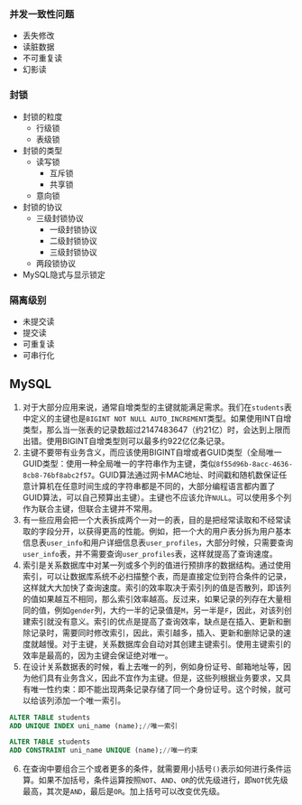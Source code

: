 ### 并发一致性问题

- 丢失修改
- 读脏数据
- 不可重复读
- 幻影读

### 封锁

- 封锁的粒度
  - 行级锁
  - 表级锁
- 封锁的类型
  - 读写锁
    - 互斥锁
    - 共享锁
  - 意向锁
- 封锁的协议
  - 三级封锁协议
    - 一级封锁协议
    - 二级封锁协议
    - 三级封锁协议
  - 两段锁协议
- MySQL隐式与显示锁定

### 隔离级别

- 未提交读
- 提交读
- 可重复读
- 可串行化







## MySQL

1. 对于大部分应用来说，通常自增类型的主键就能满足需求。我们在`students`表中定义的主键也是`BIGINT NOT NULL AUTO_INCREMENT`类型。如果使用INT自增类型，那么当一张表的记录数超过2147483647（约21亿）时，会达到上限而出错。使用BIGINT自增类型则可以最多约922亿亿条记录。
2. 主键不要带有业务含义，而应该使用BIGINT自增或者GUID类型（全局唯一GUID类型：使用一种全局唯一的字符串作为主键，类似`8f55d96b-8acc-4636-8cb8-76bf8abc2f57`。GUID算法通过网卡MAC地址、时间戳和随机数保证任意计算机在任意时间生成的字符串都是不同的，大部分编程语言都内置了GUID算法，可以自己预算出主键）。主键也不应该允许`NULL`。可以使用多个列作为联合主键，但联合主键并不常用。
3. 有一些应用会把一个大表拆成两个一对一的表，目的是把经常读取和不经常读取的字段分开，以获得更高的性能。例如，把一个大的用户表分拆为用户基本信息表`user_info`和用户详细信息表`user_profiles`，大部分时候，只需要查询`user_info`表，并不需要查询`user_profiles`表，这样就提高了查询速度。
4. 索引是关系数据库中对某一列或多个列的值进行预排序的数据结构。通过使用索引，可以让数据库系统不必扫描整个表，而是直接定位到符合条件的记录，这样就大大加快了查询速度。索引的效率取决于索引列的值是否散列，即该列的值如果越互不相同，那么索引效率越高。反过来，如果记录的列存在大量相同的值，例如`gender`列，大约一半的记录值是`M`，另一半是`F`，因此，对该列创建索引就没有意义。索引的优点是提高了查询效率，缺点是在插入、更新和删除记录时，需要同时修改索引，因此，索引越多，插入、更新和删除记录的速度就越慢。对于主键，关系数据库会自动对其创建主键索引。使用主键索引的效率是最高的，因为主键会保证绝对唯一。
5. 在设计关系数据表的时候，看上去唯一的列，例如身份证号、邮箱地址等，因为他们具有业务含义，因此不宜作为主键。但是，这些列根据业务要求，又具有唯一性约束：即不能出现两条记录存储了同一个身份证号。这个时候，就可以给该列添加一个唯一索引。

```sql
ALTER TABLE students
ADD UNIQUE INDEX uni_name (name);//唯一索引

ALTER TABLE students
ADD CONSTRAINT uni_name UNIQUE (name);//唯一约束
```

6. 在查询中要组合三个或者更多的条件，就需要用小括号`()`表示如何进行条件运算。如果不加括号，条件运算按照`NOT`、`AND`、`OR`的优先级进行，即`NOT`优先级最高，其次是`AND`，最后是`OR`。加上括号可以改变优先级。